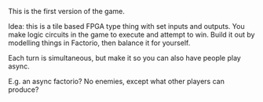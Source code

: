 This is the first version of the game.

Idea: this is a tile based FPGA type thing with set inputs and outputs.
You make logic circuits in the game to execute and attempt to win.
Build it out by modelling things in Factorio, then balance it for yourself.


Each turn is simultaneous, but make it so you can also have people play async. 

E.g. an async factorio? No enemies, except what other players can produce?
